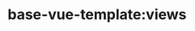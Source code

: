 <!--
 * @Author: maggot-code
 * @Date: 2021-01-04 17:52:48
 * @LastEditors: maggot-code
 * @LastEditTime: 2021-01-04 18:08:12
 * @Description: views README
-->
# base-vue-template:views